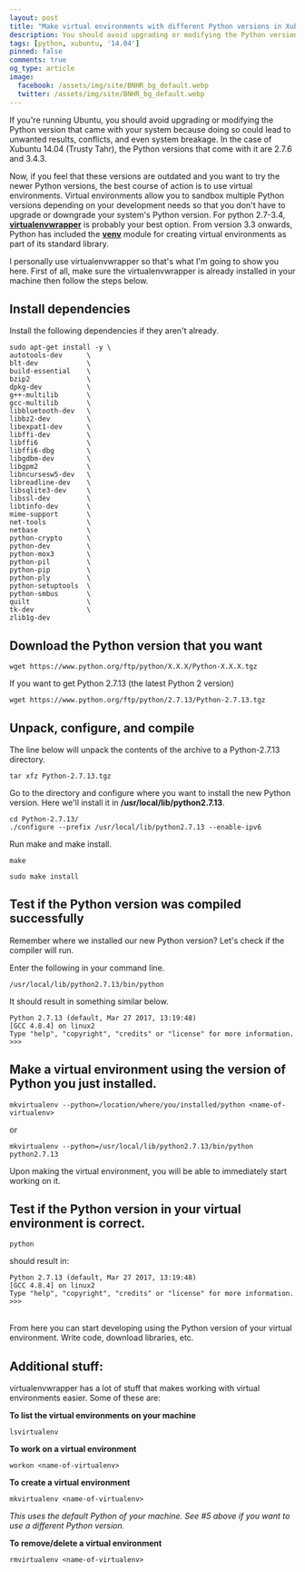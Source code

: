 ```yaml
---
layout: post
title: "Make virtual environments with different Python versions in Xubuntu 14.04"
description: You should avoid upgrading or modifying the Python version that came with your system. This post will show you how you can make virtual environments with different Python versions in Xubuntu 14.04.
tags: [python, xubuntu, '14.04']
pinned: false
comments: true
og_type: article
image:
  facebook: /assets/img/site/BNHR_bg_default.webp
  twitter: /assets/img/site/BNHR_bg_default.webp
---
```


If you're running Ubuntu, you should avoid upgrading or modifying the Python version that came with your system because doing so could lead to unwanted results, conflicts, and even system breakage. In the case of Xubuntu 14.04 (Trusty Tahr), the Python versions that come with it are 2.7.6 and 3.4.3.

Now, if you feel that these versions are outdated and you want to try the newer Python versions, the best course of action is to use virtual environments. Virtual environments allow you to sandbox multiple Python versions depending on your development needs so that you don't have to upgrade or downgrade your system's Python version. For python 2.7-3.4, [**virtualenvwrapper**](https://virtualenvwrapper.readthedocs.io/en/latest/) is probably your best option. From version 3.3 onwards, Python has included the [**venv**](https://docs.python.org/3/library/venv.html) module for creating virtual environments as part of its standard library.

I personally use virtualenvwrapper so that's what I'm going to show you here. First of all, make sure the virtualenvwrapper is already installed in your machine then follow the steps below.

## Install dependencies
Install the following dependencies if they aren't already.

```shell
sudo apt-get install -y \
autotools-dev      \
blt-dev            \
build-essential    \
bzip2              \
dpkg-dev           \
g++-multilib       \
gcc-multilib       \
libbluetooth-dev   \
libbz2-dev         \
libexpat1-dev      \
libffi-dev         \
libffi6            \
libffi6-dbg        \
libgdbm-dev        \
libgpm2            \
libncursesw5-dev   \
libreadline-dev    \
libsqlite3-dev     \
libssl-dev         \
libtinfo-dev       \
mime-support       \
net-tools          \
netbase            \
python-crypto      \
python-dev         \
python-mox3        \
python-pil         \
python-pip         \
python-ply         \
python-setuptools  \
python-smbus       \
quilt              \
tk-dev             \
zlib1g-dev
```

## Download the Python version that you want
```shell
wget https://www.python.org/ftp/python/X.X.X/Python-X.X.X.tgz
```

If you want to get Python 2.7.13 (the latest Python 2 version)

```shell
wget https://www.python.org/ftp/python/2.7.13/Python-2.7.13.tgz
```

## Unpack, configure, and compile
The line below will unpack the contents of the archive to a Python-2.7.13 directory.

```shell
tar xfz Python-2.7.13.tgz
```

Go to the directory and configure where you want to install the new Python version. Here we'll install it in **/usr/local/lib/python2.7.13**.

```shell
cd Python-2.7.13/
./configure --prefix /usr/local/lib/python2.7.13 --enable-ipv6
```

Run make and make install.

```shell
make
```

```shell
sudo make install
```

## Test if the Python version was compiled successfully
Remember where we installed our new Python version? Let's check if the compiler will run.

Enter the following in your command line.

```shell
/usr/local/lib/python2.7.13/bin/python
```

It should result in something similar below.

```shell
Python 2.7.13 (default, Mar 27 2017, 13:19:48)
[GCC 4.8.4] on linux2
Type "help", "copyright", "credits" or "license" for more information.
>>>
```

## Make a virtual environment using the version of Python you just installed.
```shell
mkvirtualenv --python=/location/where/you/installed/python <name-of-virtualenv>
```

or

```shell
mkvirtualenv --python=/usr/local/lib/python2.7.13/bin/python python2.7.13
```

Upon making the virtual environment, you will be able to immediately start working on it.


## Test if the Python version in your virtual environment is correct.

```shell
python
```

should result in:

```shell
Python 2.7.13 (default, Mar 27 2017, 13:19:48)
[GCC 4.8.4] on linux2
Type "help", "copyright", "credits" or "license" for more information.
>>>
```
<br>
From here you can start developing using the Python version of your virtual environment. Write code, download libraries, etc.

## Additional stuff:
virtualenvwrapper has a lot of stuff that makes working with virtual environments easier. Some of these are:

**To list the virtual environments on your machine**
```shell
lsvirtualenv
```

**To work on a virtual environment**
```shell
workon <name-of-virtualenv>
```

**To create a virtual environment**
```shell
mkvirtualenv <name-of-virtualenv>
```
*This uses the default Python of your machine. See #5 above if you want to use a different Python version.*

**To remove/delete a virtual environment**
```shell
rmvirtualenv <name-of-virtualenv>
```
